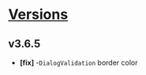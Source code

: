 # [Versions](https://github.com/Tracktor/design-system/releases)

## v3.6.5
- **[fix]** -`DialogValidation` border color
